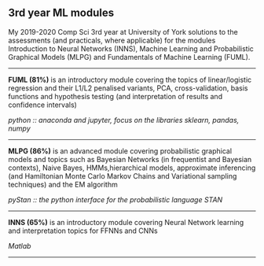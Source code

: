 ## 3rd year ML modules

My 2019-2020 Comp Sci 3rd year at University of York solutions to the assessments (and practicals, where applicable) for the modules Introduction to Neural Networks (INNS), Machine Learning and Probabilistic Graphical Models (MLPG) and Fundamentals of Machine Learning (FUML).

---
**FUML (81%)** is an introductory module covering the topics of linear/logistic regression and their L1/L2 penalised variants, PCA, cross-validation, basis functions and hypothesis testing (and interpretation of results and confidence intervals)

_python :: anaconda and jupyter, focus on the libraries sklearn, pandas, numpy_

---

**MLPG (86%)** is an advanced module covering probabilistic graphical models and topics such as Bayesian Networks (in frequentist and Bayesian contexts), Naive Bayes, HMMs,hierarchical models, approximate inferencing (and Hamiltonian Monte Carlo Markov Chains and Variational sampling techniques) and the EM algorithm

_pyStan :: the python interface for the probabilistic language STAN_

---

**INNS (65%)** is an introductory module covering Neural Network learning and interpretation topics for FFNNs and CNNs

_Matlab_

---
